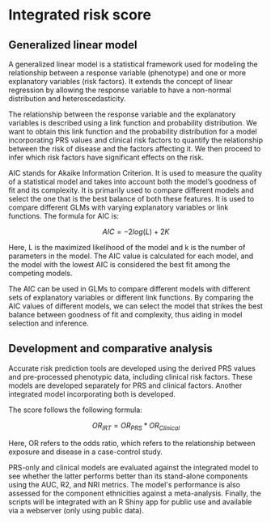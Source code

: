 # Integrated risk score

## Generalized linear model

A generalized linear model is a statistical framework used for modeling the relationship between a response variable (phenotype) and one or more explanatory variables (risk factors). It extends the concept of linear regression by allowing the response variable to have a non-normal distribution and heteroscedasticity.&#x20;

The relationship between the response variable and the explanatory variables is described using a link function and probability distribution. We want to obtain this link function and the probability distribution for a model incorporating PRS values and clinical risk factors to quantify the relationship between the risk of disease and the factors affecting it. We then proceed to infer which risk factors have significant effects on the risk.&#x20;

AIC stands for Akaike Information Criterion. It is used to measure the quality of a statistical model and takes into account both the model’s goodness of fit and its complexity. It is primarily used to compare different models and select the one that is the best balance of both these features. It is used to compare different GLMs with varying explanatory variables or link functions. The formula for AIC is:

$$
AIC  =   - 2log(L)  +  2K
$$

Here, L is the maximized likelihood of the model and k is the number of parameters in the model. The AIC value is calculated for each model, and the model with the lowest AIC is considered the best fit among the competing models.

The AIC can be used in GLMs to compare different models with different sets of explanatory variables or different link functions. By comparing the AIC values of different models, we can select the model that strikes the best balance between goodness of fit and complexity, thus aiding in model selection and inference.

## Development and comparative analysis

Accurate risk prediction tools are developed using the derived PRS values and pre-processed phenotypic data, including clinical risk factors. These models are developed separately for PRS and clinical factors. Another integrated model incorporating both is developed.&#x20;

The score follows the following formula:&#x20;

$$
OR_{IRT} = OR_{PRS} * OR_{Clinical}
$$

Here, OR refers to the odds ratio, which refers to the relationship between exposure and disease in a case-control study.&#x20;

PRS-only and clinical models are evaluated against the integrated model to see whether the latter performs better than its stand-alone components using the AUC, R2, and NRI metrics. The model's performance is also assessed for the component ethnicities against a meta-analysis. Finally, the scripts will be integrated with an R Shiny app for public use and available via a webserver (only using public data).
